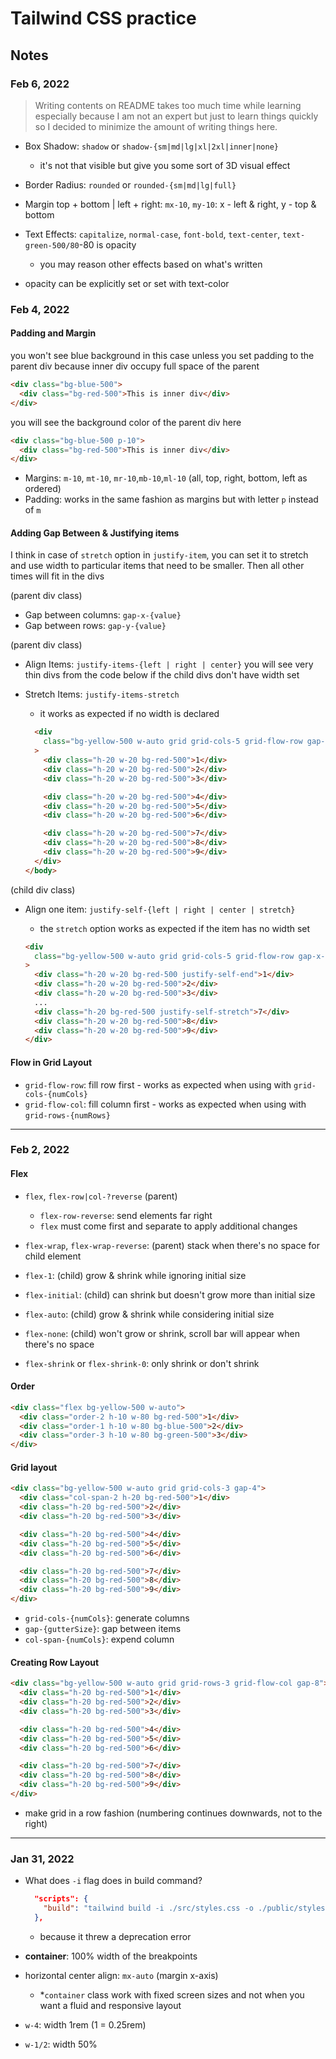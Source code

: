 # Tailwind CSS practice

## Notes

### Feb 6, 2022

> Writing contents on README takes too much time while learning especially because I am not an expert but just to learn things quickly so I decided to minimize the amount of writing things here.

- Box Shadow: `shadow` or `shadow-{sm|md|lg|xl|2xl|inner|none}`
  - it's not that visible but give you some sort of 3D visual effect
- Border Radius: `rounded` or `rounded-{sm|md|lg|full}`
- Margin top + bottom | left + right: `mx-10`, `my-10`: x - left & right, y - top & bottom

- Text Effects: `capitalize`, `normal-case`, `font-bold`, `text-center`, `text-green-500/80`-80 is opacity
  - you may reason other effects based on what's written
- opacity can be explicitly set or set with text-color

### Feb 4, 2022

#### Padding and Margin

you won't see blue background in this case unless you set padding to the parent div because inner div occupy full space of the parent

```html
<div class="bg-blue-500">
  <div class="bg-red-500">This is inner div</div>
</div>
```

you will see the background color of the parent div here

```html
<div class="bg-blue-500 p-10">
  <div class="bg-red-500">This is inner div</div>
</div>
```

- Margins: `m-10`, `mt-10`, `mr-10`,`mb-10`,`ml-10` (all, top, right, bottom, left as ordered)
- Padding: works in the same fashion as margins but with letter `p` instead of `m`

#### Adding Gap Between & Justifying items

I think in case of `stretch` option in `justify-item`, you can set it to stretch and use width to particular items that need to be smaller. Then all other times will fit in the divs

(parent div class)

- Gap between columns: `gap-x-{value}`
- Gap between rows: `gap-y-{value}`

(parent div class)

- Align Items: `justify-items-{left | right | center}`
  you will see very thin divs from the code below if the child divs don't have width set
- Stretch Items: `justify-items-stretch`

  - it works as expected if no width is declared

  ```html
    <div
      class="bg-yellow-500 w-auto grid grid-cols-5 grid-flow-row gap-x-2 gap-y-4 justify-items-center"
    >
      <div class="h-20 w-20 bg-red-500">1</div>
      <div class="h-20 w-20 bg-red-500">2</div>
      <div class="h-20 w-20 bg-red-500">3</div>

      <div class="h-20 w-20 bg-red-500">4</div>
      <div class="h-20 w-20 bg-red-500">5</div>
      <div class="h-20 w-20 bg-red-500">6</div>

      <div class="h-20 w-20 bg-red-500">7</div>
      <div class="h-20 w-20 bg-red-500">8</div>
      <div class="h-20 w-20 bg-red-500">9</div>
    </div>
  </body>
  ```

(child div class)

- Align one item: `justify-self-{left | right | center | stretch}`

  - the `stretch` option works as expected if the item has no width set

  ```html
  <div
    class="bg-yellow-500 w-auto grid grid-cols-5 grid-flow-row gap-x-2 gap-y-4"
  >
    <div class="h-20 w-20 bg-red-500 justify-self-end">1</div>
    <div class="h-20 w-20 bg-red-500">2</div>
    <div class="h-20 w-20 bg-red-500">3</div>
    ...
    <div class="h-20 bg-red-500 justify-self-stretch">7</div>
    <div class="h-20 w-20 bg-red-500">8</div>
    <div class="h-20 w-20 bg-red-500">9</div>
  </div>
  ```

#### Flow in Grid Layout

- `grid-flow-row`: fill row first - works as expected when using with `grid-cols-{numCols}`
- `grid-flow-col`: fill column first - works as expected when using with `grid-rows-{numRows}`

---

### Feb 2, 2022

#### Flex

- `flex`, `flex-row|col-?reverse` (parent)
  - `flex-row-reverse`: send elements far right
  - `flex` must come first and separate to apply additional changes
- `flex-wrap`, `flex-wrap-reverse`: (parent) stack when there's no space for child element

- `flex-1`: (child) grow & shrink while ignoring initial size
- `flex-initial`: (child) can shrink but doesn't grow more than initial size
- `flex-auto`: (child) grow & shrink while considering initial size
- `flex-none`: (child) won't grow or shrink, scroll bar will appear when there's no space
- `flex-shrink` or `flex-shrink-0`: only shrink or don't shrink

#### Order

```html
<div class="flex bg-yellow-500 w-auto">
  <div class="order-2 h-10 w-80 bg-red-500">1</div>
  <div class="order-1 h-10 w-80 bg-blue-500">2</div>
  <div class="order-3 h-10 w-80 bg-green-500">3</div>
</div>
```

#### Grid layout

```html
<div class="bg-yellow-500 w-auto grid grid-cols-3 gap-4">
  <div class="col-span-2 h-20 bg-red-500">1</div>
  <div class="h-20 bg-red-500">2</div>
  <div class="h-20 bg-red-500">3</div>

  <div class="h-20 bg-red-500">4</div>
  <div class="h-20 bg-red-500">5</div>
  <div class="h-20 bg-red-500">6</div>

  <div class="h-20 bg-red-500">7</div>
  <div class="h-20 bg-red-500">8</div>
  <div class="h-20 bg-red-500">9</div>
</div>
```

- `grid-cols-{numCols}`: generate columns
- `gap-{gutterSize}`: gap between items
- `col-span-{numCols}`: expend column

#### Creating Row Layout

```html
<div class="bg-yellow-500 w-auto grid grid-rows-3 grid-flow-col gap-8">
  <div class="h-20 bg-red-500">1</div>
  <div class="h-20 bg-red-500">2</div>
  <div class="h-20 bg-red-500">3</div>

  <div class="h-20 bg-red-500">4</div>
  <div class="h-20 bg-red-500">5</div>
  <div class="h-20 bg-red-500">6</div>

  <div class="h-20 bg-red-500">7</div>
  <div class="h-20 bg-red-500">8</div>
  <div class="h-20 bg-red-500">9</div>
</div>
```

- make grid in a row fashion (numbering continues downwards, not to the right)

---

### Jan 31, 2022

- What does `-i` flag does in build command?

  ```json
    "scripts": {
      "build": "tailwind build -i ./src/styles.css -o ./public/styles.css"
    },
  ```

  - because it threw a deprecation error

- **container**: 100% width of the breakpoints

- horizontal center align: `mx-auto` (margin x-axis)

  - \*`container` class work with fixed screen sizes and not when you want a fluid and responsive layout

- `w-4`: width 1rem (1 = 0.25rem)
- `w-1/2`: width 50%
